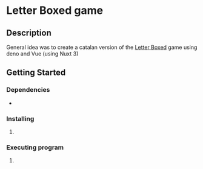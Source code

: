 # Letter Boxed game

## Description

General idea was to create a catalan version of the [Letter Boxed](https://www.nytco.com/press/the-times-launches-letter-boxed-its-newest-game-for-curious-language-loving-players/#:~:text=The%20Times's%20newest%20game%20is,unique%20solution%20to%20Letter%20Boxed.) game using deno and Vue (using Nuxt 3)

## Getting Started

### Dependencies

* 

### Installing

1.

### Executing program

1. 
